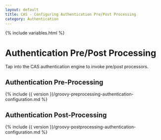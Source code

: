 ```yaml
---
layout: default
title: CAS - Configuring Authentication Pre/Post Processing
category: Authentication
---
```

{% include variables.html %}

# Authentication Pre/Post Processing
            
Tap into the CAS authentication engine to invoke pre/post processors.

## Authentication Pre-Processing

{% include {{ version }}/groovy-preprocessing-authentication-configuration.md %}
                                   
## Authentication Post-Processing

{% include {{ version }}/groovy-postprocessing-authentication-configuration.md %}

